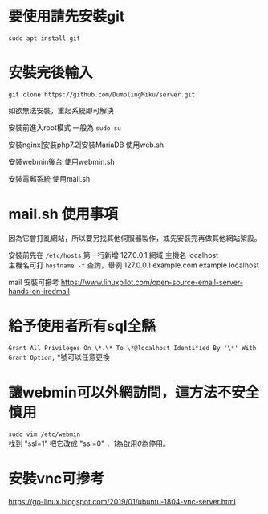 # 要使用請先安裝git
`sudo apt install git`  

# 安裝完後輸入
`git clone https://github.com/DumplingMiku/server.git`  

如欲無法安裝，重起系統即可解決  

安裝前進入root模式 一般為 `sudo su`
  
安裝nginx|安裝php7.2|安裝MariaDB 使用web.sh  

安裝webmin後台 使用webmin.sh  

安裝電郵系統 使用mail.sh  

# mail.sh 使用事項  
因為它會打亂網站，所以要另找其他伺服器製作，或先安裝完再做其他網站架設。  

安裝前先在 `/etc/hosts` 第一行新增 127.0.0.1   網域 主機名 localhost  
主機名可打 `hostname -f` 查詢，舉例 127.0.0.1    example.com example localhost  

mail 安裝可摻考 https://www.linuxpilot.com/open-source-email-server-hands-on-iredmail  

# 給予使用者所有sql全縣  
`Grant All Privileges On \*.\* To \*@localhost Identified By '\*' With Grant Option;` *號可以任意更換  
  
# 讓webmin可以外網訪問，這方法不安全慎用  
`sudo vim /etc/webmin`  
找到 "ssl=1" 把它改成 "ssl=0" ，*1*為啟用*0*為停用。  

# 安裝vnc可摻考  
https://go-linux.blogspot.com/2019/01/ubuntu-1804-vnc-server.html  